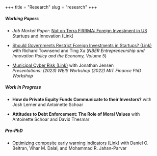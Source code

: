 +++
title = "Research"
slug = "research"
+++
  

##### Working Papers 
- *Job Market Paper*: [Not on Terra FIRRMA: Foreign Investment in US Startups and Innovation (Link)](https://drive.google.com/file/d/1DZ_xX92SgBKOmgTY479Ss8ns0g930bex/view?usp=drive_link)

- [Should Governments Restrict Foreign Investments in Startups? (Link)](https://www.nber.org/books-and-chapters/entrepreneurship-and-innovation-policy-and-economy-volume-5/should-governments-restrict-foreign-investments-startups) with Richard Townsend and Ting Xu (*NBER Entrepreneurship and Innovation Policy and the Economy, Volume 5*)

- [Municipal Cyber Risk (Link)](https://drive.google.com/file/d/1GofQM1oKtBk7VkcRzlWJTxH2lwm1AUci/view?usp=sharing)  with Jonathan Jensen  
*Presentations: (2023) WEIS Workshop (2022) MIT Finance PhD Workshop*  


##### Work in Progress 
-  __How do Private Equity Funds Communicate to their Investors?__ with Josh Lerner and Antoinette Schoar 

-  __Attitudes to Debt Enforcement: The Role of Moral Values__ with Antoinette Schoar and David Thesmar


##### Pre-PhD 
-   [Optimizing composite early warning indicators (Link)](https://www.sciencedirect.com/science/article/abs/pii/S106294082400175X) with Daniel O. Beltran, Vihar M. Dalal, and Mohammad R. Jahan-Parvar  

